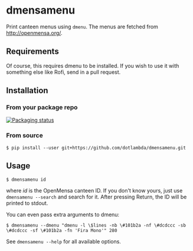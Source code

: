 dmensamenu
==========

Print canteen menus using `dmenu`.
The menus are fetched from http://openmensa.org/.

Requirements
------------

Of course, this requires dmenu to be installed.
If you wish to use it with something else like Rofi, send in a pull request.

Installation
------------

### From your package repo
[![Packaging status](https://repology.org/badge/vertical-allrepos/dmensamenu.svg)](https://repology.org/metapackage/dmensamenu)

### From source
    $ pip install --user git+https://github.com/dotlambda/dmensamenu.git

Usage
-----

    $ dmensamenu id

where *id* is the OpenMensa canteen ID.
If you don't know yours, just use `dmensamenu --search` and search for it.
After pressing Return, the ID will be printed to stdout.

You can even pass extra arguments to dmenu:

    $ dmensamenu --dmenu "dmenu -l \$lines -nb \#101b2a -nf \#dcdccc -sb \#dcdccc -sf \#101b2a -fn 'Fira Mono'" 280 

See `dmensamenu --help` for all available options.
